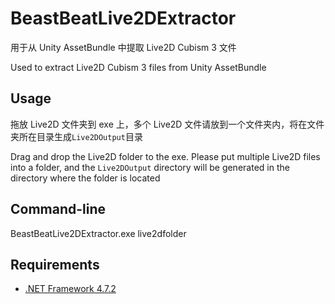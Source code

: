 # BeastBeatLive2DExtractor

用于从 Unity AssetBundle 中提取 Live2D Cubism 3 文件

Used to extract Live2D Cubism 3 files from Unity AssetBundle

## Usage

拖放 Live2D 文件夹到 exe 上，多个 Live2D 文件请放到一个文件夹内，将在文件夹所在目录生成`Live2DOutput`目录

Drag and drop the Live2D folder to the exe. Please put multiple Live2D files into a folder, and the `Live2DOutput` directory will be generated in the directory where the folder is located

## Command-line

BeastBeatLive2DExtractor.exe live2dfolder

## Requirements

- [.NET Framework 4.7.2](https://dotnet.microsoft.com/download/dotnet-framework/net472)
